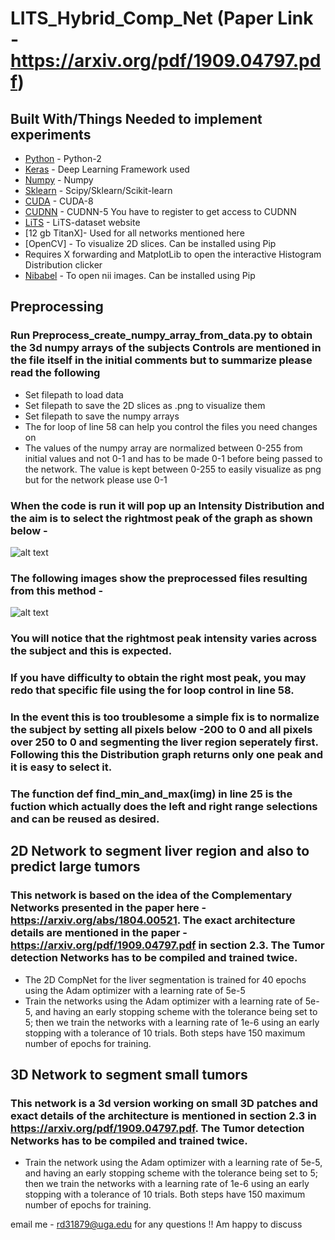 # LITS_Hybrid_Comp_Net  (Paper Link - https://arxiv.org/pdf/1909.04797.pdf)
## Built With/Things Needed to implement experiments

* [Python](https://www.python.org/downloads/) - Python-2 
* [Keras](http://www.keras.io) - Deep Learning Framework used
* [Numpy](http://www.numpy.org/) - Numpy
* [Sklearn](http://scikit-learn.org/stable/install.html) - Scipy/Sklearn/Scikit-learn
* [CUDA](https://developer.nvidia.com/cuda-80-ga2-download-archive) - CUDA-8
* [CUDNN](https://developer.nvidia.com/rdp/assets/cudnn_library-pdf-5prod) - CUDNN-5 You have to register to get access to CUDNN
* [LiTS](https://competitions.codalab.org/competitions/17094) - LiTS-dataset website
* [12 gb TitanX]- Used for all networks mentioned here
* [OpenCV] - To visualize 2D slices. Can be installed using Pip
* Requires X forwarding and MatplotLib to open the interactive Histogram Distribution clicker 
* [Nibabel](https://nipy.org/nibabel/) - To open nii images. Can be installed using Pip

## Preprocessing 
### Run Preprocess_create_numpy_array_from_data.py to obtain the 3d numpy arrays of the subjects Controls are mentioned in the file itself in the initial comments but to summarize please read the following
 * Set filepath to load data
 * Set filepath to save the 2D slices as .png to visualize them
 * Set filepath to save the numpy arrays 
 * The for loop of line 58 can help you control the files you need changes on
 * The values of the numpy array are normalized between 0-255 from initial values and not 0-1 and has to be made 0-1 before being passed to the network. The value is kept between 0-255 to easily visualize as png but for the network please use 0-1 

### When the code is run it will pop up an Intensity Distribution and the aim is to select the rightmost peak of the graph as shown below -

![alt text](https://github.com/raun1/LITS_Hybrid_Comp_Net/fig/img_1.PNG)


### The following images show the preprocessed files resulting from this method - 

![alt text](https://github.com/raun1/LITS_Hybrid_Comp_Net/fig/img_2.PNG)


### You will notice that the rightmost peak intensity varies across the subject and this is expected.

### If you have difficulty to obtain the right most peak, you may redo that specific file using the for loop control in line 58.

### In the event this is too troublesome a simple fix is to normalize the subject by setting all pixels below -200 to 0 and all pixels over 250 to 0 and segmenting the liver region seperately first. Following this the Distribution graph returns only one peak and it is easy to select it.

### The function def find_min_and_max(img) in line 25 is the fuction which actually does the left and right range selections and can be reused as desired.



## 2D Network to segment liver region and also to predict large tumors 

### This network is based on the idea of the Complementary Networks presented in the paper here - https://arxiv.org/abs/1804.00521. The exact architecture details are mentioned in the paper - https://arxiv.org/pdf/1909.04797.pdf in section 2.3. The Tumor detection Networks has to be compiled and trained twice.
* The 2D CompNet for the liver segmentation is trained for 40 epochs using the Adam optimizer with a learning rate of 5e-5
* Train the networks using the Adam optimizer with a learning rate of 5e-5, and having an early stopping scheme with the tolerance being set to 5; then we train the networks with a learning rate of 1e-6 using an early stopping with a tolerance of 10 trials. Both steps have 150 maximum number of epochs for training.

## 3D Network to segment small tumors

### This network is a 3d version working on small 3D patches and exact details of the architecture is mentioned in section 2.3 in https://arxiv.org/pdf/1909.04797.pdf. The Tumor detection Networks has to be compiled and trained twice.

* Train the network using the Adam optimizer with a learning rate of 5e-5, and having an early stopping scheme with the tolerance being set to 5; then we train the networks with a learning rate of 1e-6 using an early stopping with a tolerance of 10 trials. Both steps have 150 maximum number of epochs for training.


email me - rd31879@uga.edu for any questions !! Am happy to discuss 



